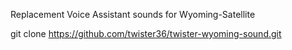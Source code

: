 Replacement Voice Assistant sounds for Wyoming-Satellite 

git clone https://github.com/twister36/twister-wyoming-sound.git
